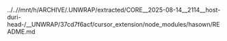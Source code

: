 ../..//mnt/h/ARCHIVE/.UNWRAP/extracted/CORE__2025-08-14__2114__host-duri-head-/__UNWRAP/37cd7f6acf/cursor_extension/node_modules/hasown/README.md